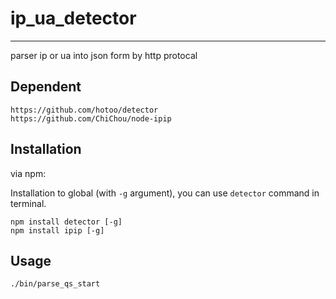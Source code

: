 # ip_ua_detector

---
parser ip or ua into json form by http protocal

## Dependent

```
https://github.com/hotoo/detector
https://github.com/ChiChou/node-ipip
```

## Installation

via npm:

Installation to global (with `-g` argument), you can use `detector` command in
terminal.

```
npm install detector [-g]
npm install ipip [-g]
```

## Usage

```
./bin/parse_qs_start
```

